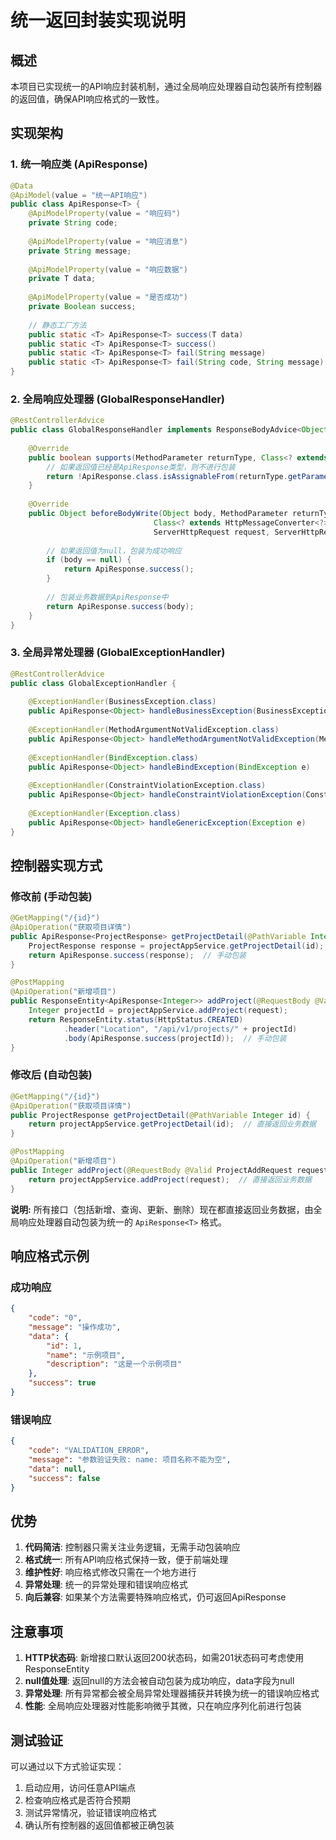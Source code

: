 # 统一返回封装实现说明

## 概述

本项目已实现统一的API响应封装机制，通过全局响应处理器自动包装所有控制器的返回值，确保API响应格式的一致性。

## 实现架构

### 1. 统一响应类 (ApiResponse)

```java
@Data
@ApiModel(value = "统一API响应")
public class ApiResponse<T> {
    @ApiModelProperty(value = "响应码")
    private String code;
    
    @ApiModelProperty(value = "响应消息")
    private String message;
    
    @ApiModelProperty(value = "响应数据")
    private T data;
    
    @ApiModelProperty(value = "是否成功")
    private Boolean success;
    
    // 静态工厂方法
    public static <T> ApiResponse<T> success(T data)
    public static <T> ApiResponse<T> success()
    public static <T> ApiResponse<T> fail(String message)
    public static <T> ApiResponse<T> fail(String code, String message)
}
```

### 2. 全局响应处理器 (GlobalResponseHandler)

```java
@RestControllerAdvice
public class GlobalResponseHandler implements ResponseBodyAdvice<Object> {
    
    @Override
    public boolean supports(MethodParameter returnType, Class<? extends HttpMessageConverter<?>> converterType) {
        // 如果返回值已经是ApiResponse类型，则不进行包装
        return !ApiResponse.class.isAssignableFrom(returnType.getParameterType());
    }
    
    @Override
    public Object beforeBodyWrite(Object body, MethodParameter returnType, MediaType selectedContentType,
                                Class<? extends HttpMessageConverter<?>> selectedConverterType,
                                ServerHttpRequest request, ServerHttpResponse response) {
        
        // 如果返回值为null，包装为成功响应
        if (body == null) {
            return ApiResponse.success();
        }
        
        // 包装业务数据到ApiResponse中
        return ApiResponse.success(body);
    }
}
```

### 3. 全局异常处理器 (GlobalExceptionHandler)

```java
@RestControllerAdvice
public class GlobalExceptionHandler {
    
    @ExceptionHandler(BusinessException.class)
    public ApiResponse<Object> handleBusinessException(BusinessException e)
    
    @ExceptionHandler(MethodArgumentNotValidException.class)
    public ApiResponse<Object> handleMethodArgumentNotValidException(MethodArgumentNotValidException e)
    
    @ExceptionHandler(BindException.class)
    public ApiResponse<Object> handleBindException(BindException e)
    
    @ExceptionHandler(ConstraintViolationException.class)
    public ApiResponse<Object> handleConstraintViolationException(ConstraintViolationException e)
    
    @ExceptionHandler(Exception.class)
    public ApiResponse<Object> handleGenericException(Exception e)
}
```

## 控制器实现方式

### 修改前 (手动包装)

```java
@GetMapping("/{id}")
@ApiOperation("获取项目详情")
public ApiResponse<ProjectResponse> getProjectDetail(@PathVariable Integer id) {
    ProjectResponse response = projectAppService.getProjectDetail(id);
    return ApiResponse.success(response);  // 手动包装
}

@PostMapping
@ApiOperation("新增项目")
public ResponseEntity<ApiResponse<Integer>> addProject(@RequestBody @Valid ProjectAddRequest request) {
    Integer projectId = projectAppService.addProject(request);
    return ResponseEntity.status(HttpStatus.CREATED)
            .header("Location", "/api/v1/projects/" + projectId)
            .body(ApiResponse.success(projectId));  // 手动包装
}
```

### 修改后 (自动包装)

```java
@GetMapping("/{id}")
@ApiOperation("获取项目详情")
public ProjectResponse getProjectDetail(@PathVariable Integer id) {
    return projectAppService.getProjectDetail(id);  // 直接返回业务数据
}

@PostMapping
@ApiOperation("新增项目")
public Integer addProject(@RequestBody @Valid ProjectAddRequest request) {
    return projectAppService.addProject(request);  // 直接返回业务数据
}
```

**说明:** 所有接口（包括新增、查询、更新、删除）现在都直接返回业务数据，由全局响应处理器自动包装为统一的 `ApiResponse<T>` 格式。

## 响应格式示例

### 成功响应

```json
{
    "code": "0",
    "message": "操作成功",
    "data": {
        "id": 1,
        "name": "示例项目",
        "description": "这是一个示例项目"
    },
    "success": true
}
```

### 错误响应

```json
{
    "code": "VALIDATION_ERROR",
    "message": "参数验证失败: name: 项目名称不能为空",
    "data": null,
    "success": false
}
```

## 优势

1. **代码简洁**: 控制器只需关注业务逻辑，无需手动包装响应
2. **格式统一**: 所有API响应格式保持一致，便于前端处理
3. **维护性好**: 响应格式修改只需在一个地方进行
4. **异常处理**: 统一的异常处理和错误响应格式
5. **向后兼容**: 如果某个方法需要特殊响应格式，仍可返回ApiResponse

## 注意事项

1. **HTTP状态码**: 新增接口默认返回200状态码，如需201状态码可考虑使用ResponseEntity
2. **null值处理**: 返回null的方法会被自动包装为成功响应，data字段为null
3. **异常处理**: 所有异常都会被全局异常处理器捕获并转换为统一的错误响应格式
4. **性能**: 全局响应处理器对性能影响微乎其微，只在响应序列化前进行包装

## 测试验证

可以通过以下方式验证实现：

1. 启动应用，访问任意API端点
2. 检查响应格式是否符合预期
3. 测试异常情况，验证错误响应格式
4. 确认所有控制器的返回值都被正确包装
